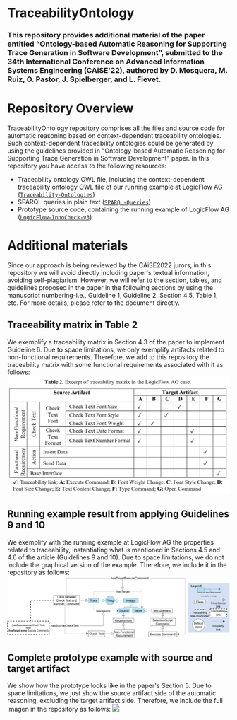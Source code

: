 # TraceabilityOntology

### This repository provides additional material of the paper entitled “Ontology-based Automatic Reasoning for Supporting Trace Generation in Software Development”, submitted to the 34th International Conference on Advanced Information Systems Engineering (CAiSE'22), authored by D. Mosquera, M. Ruiz, O. Pastor, J. Spielberger, and L. Fievet.

# Repository Overview
TraceabilityOntology repository comprises all the files and source code for automatic reasoning based on context-dependent traceability ontologies. Such context-dependent traceability ontologies could be generated by using the guidelines provided in "Ontology-based Automatic Reasoning for Supporting Trace Generation in Software Development" paper. In this repository you have access to the following resources: 
* Traceability ontology OWL file, including the context-dependent traceability ontology OWL file of our running example at LogicFlow AG ([```Traceability-Ontologies```](https://github.com/DavidMosquera/TraceabilityOntology/tree/main/Traceability-Ontologies))
* SPARQL queries in plain text ([```SPARQL-Queries```](https://github.com/DavidMosquera/TraceabilityOntology/tree/main/SPARQL-Queries))
* Prototype source code, containing the running example of LogicFlow AG ([```LogicFlow-InnoCheck-v3```](https://github.com/DavidMosquera/TraceabilityOntology/tree/main/LogicFlow-InnoCheck-v3))

# Additional materials
Since our approach is being reviewed by the CAiSE2022 jurors, in this repository we will avoid directly including paper's textual information, avoiding self-plagiarism. However, we will refer to the section, tables, and guidelines proposed in the paper in the following sections by using the manuscript numbering-i.e., Guideline 1, Guideline 2, Section 4.5, Table 1, etc. For more details, please refer to the document directly.  

## Traceability matrix in Table 2
We exemplify a traceability matrix in Section 4.3 of the paper to implement Guideline 6. Due to space limitations, we only exemplify artifacts related to non-functional requirements. Therefore, we add to this repository the traceability matrix with some functional requirements associated with it as follows:
![](https://github.com/DavidMosquera/TraceabilityOntology/blob/main/images/matrix.png)


## Running example result from applying Guidelines 9 and 10
We exemplify with the running example at LogicFlow AG the properties related to traceability, instantiating what is mentioned in Sections 4.5 and 4.6 of the article (Guidelines 9 and 10). Due to space limitations, we do not include the graphical version of the example. Therefore, we include it in the repository as follows: 
![](https://github.com/DavidMosquera/TraceabilityOntology/blob/main/images/AddG.png)

## Complete prototype example with source and target artifact
We show how the prototype looks like in the paper's Section 5. Due to space limitations, we just show the source artifact side of the automatic reasoning, excluding the target artifact side. Therefore, we include the full imagen in the repository as follows: 
![](https://github.com/DavidMosquera/TraceabilityOntology/blob/main/images/Ontology101-v2.2-Prototype.drawio.png)
